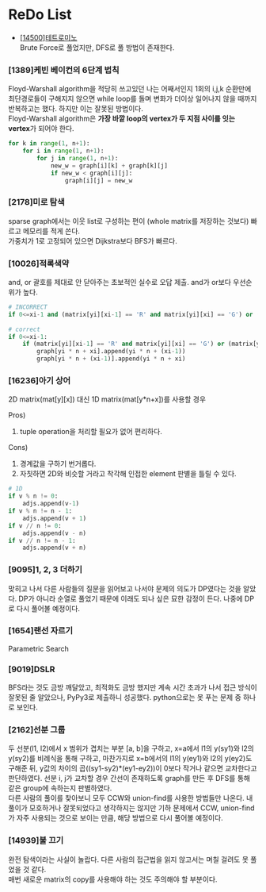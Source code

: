 # ReDo List
- [[14500]테트로미노](https://www.acmicpc.net/problem/14500)  
Brute Force로 풀었지만, DFS로 풀 방법이 존재한다.

### [1389]케빈 베이컨의 6단계 법칙
Floyd-Warshall algorithm을 적당히 쓰고있던 나는 어째서인지 1회의 i,j,k 순환만에 최단경로들이 구해지지 않으면 while loop를 돌며 변화가 더이상 일어나지 않을 때까지 반복하고는 했다. 하지만 이는 잘못된 방법이다.  
Floyd-Warshall algorithm은 **가장 바깥 loop의 vertex가 두 지점 사이를 잇는 vertex**가 되어야 한다.
```python
for k in range(1, n+1):
    for i in range(1, n+1):
        for j in range(1, n+1):
            new_w = graph[i][k] + graph[k][j]
            if new_w < graph[i][j]:
                graph[i][j] = new_w
```

### [2178]미로 탐색
sparse graph에서는 이웃 list로 구성하는 편이 (whole matrix를 저장하는 것보다) 빠르고 메모리를 적게 쓴다.  
가중치가 1로 고정되어 있으면 Dijkstra보다 BFS가 빠르다.

### [10026]적록색약
and, or 괄호를 제대로 안 닫아주는 초보적인 실수로 오답 제출. and가 or보다 우선순위가 높다.  
```python
# INCORRECT
if 0<=xi-1 and (matrix[yi][xi-1] == 'R' and matrix[yi][xi] == 'G') or (matrix[yi][xi-1] == 'G' and matrix[yi][xi] == 'R'):
    
# correct
if 0<=xi-1:
    if (matrix[yi][xi-1] == 'R' and matrix[yi][xi] == 'G') or (matrix[yi][xi-1] == 'G' and matrix[yi][xi] == 'R'):
        graph[yi * n + xi].append(yi * n + (xi-1))
        graph[yi * n + (xi-1)].append(yi * n + xi)
```

### [16236]아기 상어
2D matrix(mat[y][x]) 대신 1D matrix(mat[y*n+x])를 사용할 경우  

Pros)
1. tuple operation을 처리할 필요가 없어 편리하다.  

Cons)
1. 경계값을 구하기 번거롭다.
2. 자칫하면 2D와 비슷할 거라고 착각해 인접한 element 판별을 틀릴 수 있다.  

```python
# 1D
if v % n != 0:
    adjs.append(v-1)
if v % n != n - 1:
    adjs.append(v + 1)
if v // n != 0:
    adjs.append(v - n)
if v // n != n - 1:
    adjs.append(v + n)
```

### [9095]1, 2, 3 더하기
맞히고 나서 다른 사람들의 질문을 읽어보고 나서야 문제의 의도가 DP였다는 것을 알았다. DP가 아니라 순열로 풀었기 때문에 이래도 되나 싶은 묘한 감정이 든다. 나중에 DP로 다시 풀어볼 예정이다.  

### [1654]랜선 자르기
Parametric Search

### [9019]DSLR
BFS라는 것도 금방 깨달았고, 최적화도 금방 했지만 계속 시간 초과가 나서 접근 방식이 잘못된 줄 알았으나, PyPy3로 제출하니 성공했다. python으로는 못 푸는 문제 중 하나로 보인다.  

### [2162]선분 그룹
두 선분(l1, l2)에서 x 범위가 겹치는 부분 [a, b]을 구하고, x=a에서 l1의 y(sy1)와 l2의 y(sy2)를 비례식을 통해 구하고, 마찬가지로 x=b에서의 l1의 y(ey1)와 l2의 y(ey2)도 구해준 뒤, y값의 차이의 곱((sy1-sy2)*(ey1-ey2))이 0보다 작거나 같으면 교차한다고 판단하였다. 선분 i, j가 교차할 경우 간선이 존재하도록 graph를 만든 후 DFS를 통해 같은 group에 속하는지 판별하였다.  
다른 사람의 풀이를 찾아보니 모두 CCW와 union-find를 사용한 방법들만 나온다. 내 풀이가 모호하거나 잘못되었다고 생각하지는 않지만 기하 문제에서 CCW, union-find가 자주 사용되는 것으로 보이는 만큼, 해당 방법으로 다시 풀어볼 예정이다.  

### [14939]불 끄기
완전 탐색이라는 사실이 놀랍다. 다른 사람의 접근법을 읽지 않고서는 며칠 걸려도 못 풀었을 것 같다.  
매번 새로운 matrix의 copy를 사용해야 하는 것도 주의해야 할 부분이다.  
